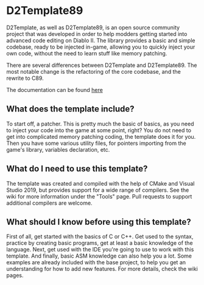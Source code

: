 # D2Template89

D2Template, as well as D2Template89, is an open source community project that was developed in order to help modders getting started into advanced code editing on Diablo II. The library provides a basic and simple codebase, ready to be injected in-game, allowing you to quickly inject your own code, without the need to learn stuff like memory patching.

There are several differences between D2Template and D2Template89. The most notable change is the refactoring of the core codebase, and the rewrite to C89.

The documentation can be found [here](https://github.com/IAmTrial/D2Template/wiki)

## What does the template include?

To start off, a patcher. This is pretty much the basic of basics, as you need to inject your code into the game at some point, right? You do not need to get into complicated memory patching coding, the template does it for you. Then you have some various utility files, for pointers importing from the game's library, variables declaration, etc.

## What do I need to use this template?

The template was created and compiled with the help of CMake and Visual Studio 2019, but provides support for a wide range of compilers. See the wiki for more information under the "Tools" page. Pull requests to support additional compilers are welcome.

## What should I know before using this template?

First of all, get started with the basics of C or C++. Get used to the syntax, practice by creating basic programs, get at least a basic knowledge of the language. Next, get used with the IDE you're going to use to work with this template. And finally, basic ASM knowledge can also help you a lot. Some examples are already included with the base project, to help you get an understanding for how to add new features. For more details, check the wiki pages.
